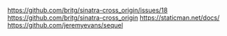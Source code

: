 https://github.com/britg/sinatra-cross_origin/issues/18
https://github.com/britg/sinatra-cross_origin
https://staticman.net/docs/
https://github.com/jeremyevans/sequel
